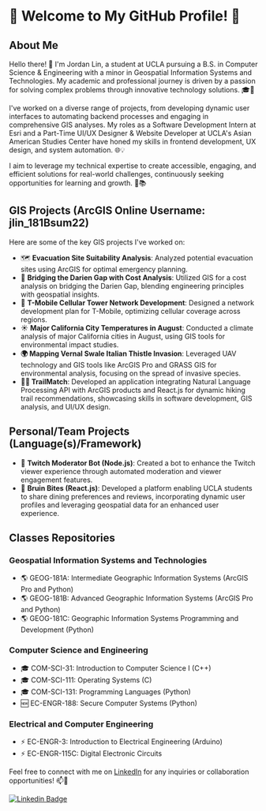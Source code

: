 # 🌟 Welcome to My GitHub Profile! 🌟

## About Me

Hello there! 👋 I'm Jordan Lin, a student at UCLA pursuing a B.S. in Computer Science & Engineering with a minor in Geospatial Information Systems and Technologies. My academic and professional journey is driven by a passion for solving complex problems through innovative technology solutions. 🎓🚀

I've worked on a diverse range of projects, from developing dynamic user interfaces to automating backend processes and engaging in comprehensive GIS analyses. My roles as a Software Development Intern at Esri and a Part-Time UI/UX Designer & Website Developer at UCLA's Asian American Studies Center have honed my skills in frontend development, UX design, and system automation. 🌐💡

I aim to leverage my technical expertise to create accessible, engaging, and efficient solutions for real-world challenges, continuously seeking opportunities for learning and growth. 🌟📚

## GIS Projects (ArcGIS Online Username: jlin_181Bsum22)

Here are some of the key GIS projects I've worked on:

- 🗺️ **Evacuation Site Suitability Analysis**: Analyzed potential evacuation sites using ArcGIS for optimal emergency planning.
- 🌉 **Bridging the Darien Gap with Cost Analysis**: Utilized GIS for a cost analysis on bridging the Darien Gap, blending engineering principles with geospatial insights.
- 📶 **T-Mobile Cellular Tower Network Development**: Designed a network development plan for T-Mobile, optimizing cellular coverage across regions.
- ☀️ **Major California City Temperatures in August**: Conducted a climate analysis of major California cities in August, using GIS tools for environmental impact studies.
- **🌍 Mapping Vernal Swale Italian Thistle Invasion**: Leveraged UAV technology and GIS tools like ArcGIS Pro and GRASS GIS for environmental analysis, focusing on the spread of invasive species.
- **🚶‍♂️ TrailMatch**: Developed an application integrating Natural Language Processing API with ArcGIS products and React.js for dynamic hiking trail recommendations, showcasing skills in software development, GIS analysis, and UI/UX design.

## Personal/Team Projects (Language(s)/Framework)

- 💬 **Twitch Moderator Bot (Node.js)**: Created a bot to enhance the Twitch viewer experience through automated moderation and viewer engagement features.
- 🍔 **Bruin Bites (React.js)**: Developed a platform enabling UCLA students to share dining preferences and reviews, incorporating dynamic user profiles and leveraging geospatial data for an enhanced user experience.

## Classes Repositories

### Geospatial Information Systems and Technologies

- 🌎 GEOG-181A: Intermediate Geographic Information Systems (ArcGIS Pro and Python)
- 🌎 GEOG-181B: Advanced Geographic Information Systems (ArcGIS Pro and Python)
- 🌎 GEOG-181C: Geographic Information Systems Programming and Development (Python)

### Computer Science and Engineering

- 🎓 COM-SCI-31: Introduction to Computer Science I (C++)
- 🎓 COM-SCI-111: Operating Systems (C)
- 🎓 COM-SCI-131: Programming Languages (Python)
- 🆕 EC-ENGR-188: Secure Computer Systems (Python)

### Electrical and Computer Engineering

- ⚡ EC-ENGR-3: Introduction to Electrical Engineering (Arduino)
- ⚡ EC-ENGR-115C: Digital Electronic Circuits

Feel free to connect with me on [LinkedIn](https://www.linkedin.com/in/jordanlin2003) for any inquiries or collaboration opportunities! 📫🤝

[![Linkedin Badge](https://img.shields.io/badge/-JordanLin-blue?style=flat-square&logo=Linkedin&logoColor=white&link=https://www.linkedin.com/in/jordanlin2003/)](https://www.linkedin.com/in/jordanlin2003/)
